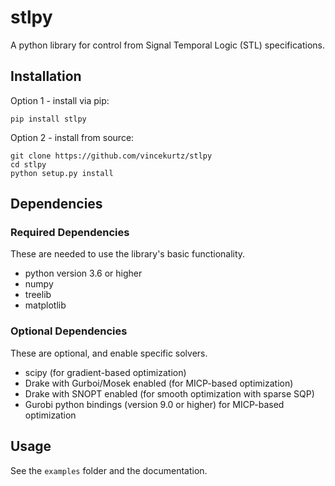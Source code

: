 # stlpy

A python library for control from Signal Temporal Logic (STL) specifications.

## Installation

Option 1 - install via pip: 
```
pip install stlpy
```

Option 2 - install from source:
```
git clone https://github.com/vincekurtz/stlpy
cd stlpy
python setup.py install
```

## Dependencies

### Required Dependencies

These are needed to use the library's basic functionality.

- python version 3.6 or higher
- numpy
- treelib
- matplotlib

### Optional Dependencies

These are optional, and enable specific solvers.

- scipy (for gradient-based optimization)
- Drake with Gurboi/Mosek enabled (for MICP-based optimization)
- Drake with SNOPT enabled (for smooth optimization with sparse SQP)
- Gurobi python bindings (version 9.0 or higher) for MICP-based optimization

## Usage

See the `examples` folder and the documentation.

